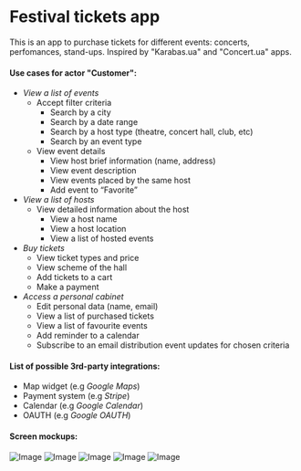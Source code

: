 # Festival tickets app

This is an app to purchase tickets for different events: concerts, perfomances, stand-ups. Inspired by "Karabas.ua" and "Concert.ua" apps.

#### Use cases for actor "Customer":

- *View a list of events*
  - Accept filter criteria
    - Search by a city
    - Search by a date range
    - Search by a host type (theatre, concert hall, club, etc)
    - Search by an event type
  - View event details
    - View host brief information (name, address)
    - View event description
    - View events placed by the same host
    - Add event to “Favorite”
- *View a list of hosts*
  - View detailed information about the host
    - View a host name
    - View a host location
    - View a list of hosted events
- *Buy tickets*
  - View ticket types and price
  - View scheme of the hall
  - Add tickets to a cart
  - Make a payment
- *Access a personal cabinet*
  - Edit personal data (name, email)
  - View a list of purchased tickets
  - View a list of favourite events
  - Add reminder to a calendar
  - Subscribe to an email distribution event updates for chosen criteria

#### List of possible 3rd-party integrations:
- Map widget (e.g *Google Maps*)
- Payment system (e.g *Stripe*)
- Calendar (e.g *Google Calendar*)
- OAUTH (e.g *Google OAUTH*)

#### Screen mockups:
![Image](https://i.imgur.com/Cy91nHP.png)
![Image](https://i.imgur.com/tbSf11I.png)
![Image](https://i.imgur.com/Pu3iOQR.png)
![Image](https://i.imgur.com/RzqTxOk.png)
![Image](https://i.imgur.com/Kr0enqF.png)